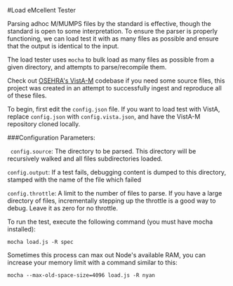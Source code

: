 #Load eMcellent Tester

Parsing adhoc M/MUMPS files by the standard is effective, though the standard is open to some interpretation.  To ensure the parser is properly functioning, we can load test it with as many files as possible and ensure that the output is identical to the input.

The load tester uses `mocha` to bulk load as many files as possible from a given directory, and attempts to parse/recompile them.

Check out [OSEHRA's VistA-M](https://github.com/OSEHRA/VistA-M) codebase if you need some source files, this project was created in an attempt to successfully ingest and reproduce all of these files.

To begin, first edit the `config.json` file.  If you want to load test with VistA, replace `config.json` with `config.vista.json`, and have the VistA-M repository cloned locally. 

###Configuration Parameters:

`
config.source`: The directory to be parsed.  This directory will be recursively walked and all files subdirectories loaded.

`config.output`: If a test fails, debugging content is dumped to this directory, stamped with the name of the file which failed

`config.throttle`: A limit to the number of files to parse.  If you have a large directory of files, incrementally stepping up the throttle is a good way to debug.  Leave it as zero for no throttle.



To run the test, execute the following command (you must have mocha installed):

`mocha load.js -R spec`

Sometimes this process can max out Node's available RAM, you can increase your memory limit with a command similar to this:

`mocha --max-old-space-size=4096 load.js -R nyan`